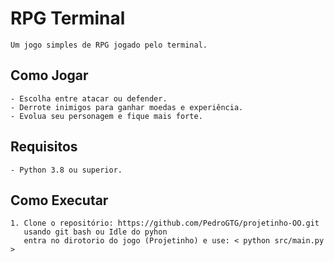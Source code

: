 # RPG Terminal
```
Um jogo simples de RPG jogado pelo terminal.
```

## Como Jogar
```
- Escolha entre atacar ou defender.
- Derrote inimigos para ganhar moedas e experiência.
- Evolua seu personagem e fique mais forte.
```

## Requisitos
```
- Python 3.8 ou superior.
```

## Como Executar
```
1. Clone o repositório: https://github.com/PedroGTG/projetinho-OO.git
   usando git bash ou Idle do pyhon
   entra no dirotorio do jogo (Projetinho) e use: < python src/main.py >
```

